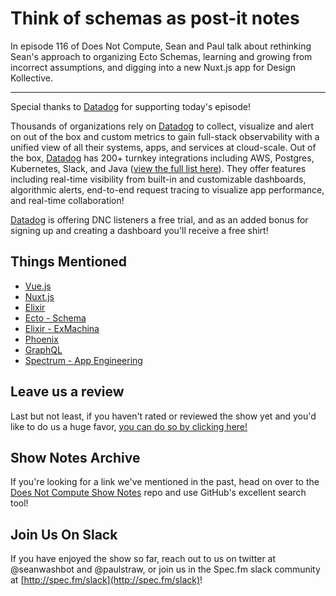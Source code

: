 # Think of schemas as post-it notes

In episode 116 of Does Not Compute, Sean and Paul talk about rethinking Sean's approach to organizing Ecto Schemas, learning and growing from incorrect assumptions, and digging into a new Nuxt.js app for Design Kollective.

---

Special thanks to [Datadog](https://www.datadoghq.com/doesnotcompute) for supporting today's episode!

Thousands of organizations rely on [Datadog](https://www.datadoghq.com/doesnotcompute) to collect, visualize and alert on out of the box and custom metrics to gain full-stack observability with a unified view of all their systems, apps, and services at cloud-scale. Out of the box, [Datadog](https://www.datadoghq.com/doesnotcompute) has 200+ turnkey integrations including AWS, Postgres, Kubernetes, Slack, and Java ([view the full list here](https://www.datadoghq.com/product/integrations/)). They offer features including real-time visibility from built-in and customizable dashboards, algorithmic alerts, end-to-end request tracing to visualize app performance, and real-time collaboration!

[Datadog](https://www.datadoghq.com/doesnotcompute) is offering DNC listeners a free trial, and as an added bonus for signing up and creating a dashboard you'll receive a free shirt!

## Things Mentioned

* [Vue.js](https://vuejs.org/)
* [Nuxt.js](https://nuxtjs.org/)
* [Elixir](https://elixir-lang.org/)
* [Ecto - Schema](https://hexdocs.pm/ecto/Ecto.Schema.html)
* [Elixir - ExMachina](https://github.com/thoughtbot/ex_machina)
* [Phoenix](http://phoenixframework.org/)
* [GraphQL](http://graphql.org/)
* [Spectrum - App Engineering](https://spectrum.chat/app-engineering)

## Leave us a review

Last but not least, if you haven't rated or reviewed the show yet and you'd like to do us a huge favor, [you can do so by clicking here!](https://itunes.apple.com/us/podcast/does-not-compute/id1048731980?mt=2)

## Show Notes Archive

If you're looking for a link we've mentioned in the past, head on over to the [Does Not Compute Show Notes](https://github.com/seanwash/dnccast-show-notes) repo and use GitHub's excellent search tool!

## Join Us On Slack

If you have enjoyed the show so far, reach out to us on twitter at @seanwashbot and @paulstraw, or join us in the Spec.fm slack community at [http://spec.fm/slack](http://spec.fm/slack)!
